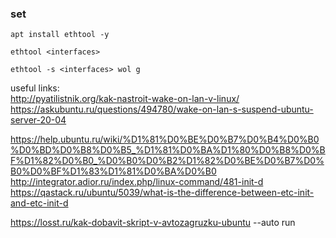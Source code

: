 ### set
```
apt install ethtool -y
```
`ethtool <interfaces>`  
```
ethtool -s <interfaces> wol g  
```  
useful links:  
http://pyatilistnik.org/kak-nastroit-wake-on-lan-v-linux/
https://askubuntu.ru/questions/494780/wake-on-lan-s-suspend-ubuntu-server-20-04  
  
https://help.ubuntu.ru/wiki/%D1%81%D0%BE%D0%B7%D0%B4%D0%B0%D0%BD%D0%B8%D0%B5_%D1%81%D0%BA%D1%80%D0%B8%D0%BF%D1%82%D0%B0_%D0%B0%D0%B2%D1%82%D0%BE%D0%B7%D0%B0%D0%BF%D1%83%D1%81%D0%BA%D0%B0  
http://integrator.adior.ru/index.php/linux-command/481-init-d  
https://qastack.ru/ubuntu/5039/what-is-the-difference-between-etc-init-and-etc-init-d  

https://losst.ru/kak-dobavit-skript-v-avtozagruzku-ubuntu  --auto run  
